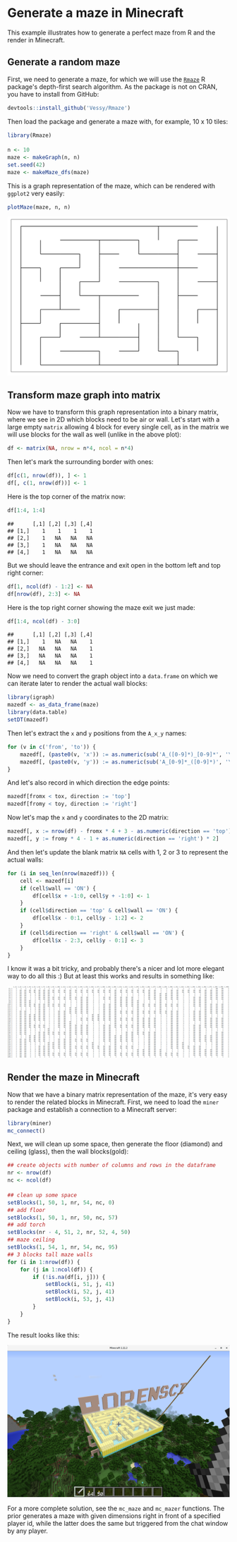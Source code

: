 # Generate a maze in Minecraft

This example illustrates how to generate a perfect maze from R and the render in Minecraft.

## Generate a random maze

First, we need to generate a maze, for which we will use the [`Rmaze`](https://github.com/Vessy/Rmaze) R package's depth-first search algorithm. As the package is not on CRAN, you have to install from GitHub:


```r
devtools::install_github('Vessy/Rmaze')
```

Then load the package and generate a maze with, for example, 10 x 10 tiles:


```r
library(Rmaze)

n <- 10
maze <- makeGraph(n, n)
set.seed(42)
maze <- makeMaze_dfs(maze)
```

This is a graph representation of the maze, which can be rendered with `ggplot2` very easily:


```r
plotMaze(maze, n, n)
```

<img src="maze_files/figure-html/maze-plot-1.png" width="672" />

## Transform maze graph into matrix

Now we have to transform this graph representation into a binary matrix, where we see in 2D which blocks need to be air or wall. Let's start with a large empty `matrix` allowing 4 block for every single cell, as in the matrix we will use blocks for the wall as well (unlike in the above plot):


```r
df <- matrix(NA, nrow = n*4, ncol = n*4)
```

Then let's mark the surrounding border with ones:


```r
df[c(1, nrow(df)), ] <- 1
df[, c(1, nrow(df))] <- 1
```

Here is the top corner of the matrix now:


```r
df[1:4, 1:4]
```

```
##      [,1] [,2] [,3] [,4]
## [1,]    1    1    1    1
## [2,]    1   NA   NA   NA
## [3,]    1   NA   NA   NA
## [4,]    1   NA   NA   NA
```

But we should leave the entrance and exit open in the bottom left and top right corner:


```r
df[1, ncol(df) - 1:2] <- NA
df[nrow(df), 2:3] <- NA
```

Here is the top right corner showing the maze exit we just made:


```r
df[1:4, ncol(df) - 3:0]
```

```
##      [,1] [,2] [,3] [,4]
## [1,]    1   NA   NA    1
## [2,]   NA   NA   NA    1
## [3,]   NA   NA   NA    1
## [4,]   NA   NA   NA    1
```

Now we need to convert the graph object into a `data.frame` on which we can iterate later to render the actual wall blocks:


```r
library(igraph)
mazedf <- as_data_frame(maze)
library(data.table)
setDT(mazedf)
```

Then let's extract the `x` and `y` positions from the `A_x_y` names:


```r
for (v in c('from', 'to')) {
    mazedf[, (paste0(v, 'x')) := as.numeric(sub('A_([0-9]*)_[0-9]*', '\\1', get(v)))]
    mazedf[, (paste0(v, 'y')) := as.numeric(sub('A_[0-9]*_([0-9]*)', '\\1', get(v)))]
}
```

And let's also record in which direction the edge points:


```r
mazedf[fromx < tox, direction := 'top']
mazedf[fromy < toy, direction := 'right']
```

Now let's map the `x` and `y` coordinates to the 2D matrix:


```r
mazedf[, x := nrow(df) - fromx * 4 + 3 - as.numeric(direction == 'top') * 2]
mazedf[, y := fromy * 4 - 1 + as.numeric(direction == 'right') * 2]
```

And then let's update the blank matrix `NA` cells with 1, 2 or 3 to represent the actual walls:


```r
for (i in seq_len(nrow(mazedf))) {
    cell <- mazedf[i]
    if (cell$wall == 'ON') {
        df[cell$x + -1:0, cell$y + -1:0] <- 1
    }
    if (cell$direction == 'top' & cell$wall == 'ON') {
        df[cell$x - 0:1, cell$y - 1:2] <- 2
    }
    if (cell$direction == 'right' & cell$wall == 'ON') {
        df[cell$x - 2:3, cell$y - 0:1] <- 3
    }
}
```

I know it was a bit tricky, and probably there's a nicer and lot more elegant way to do all this :) But at least this works and results in something like:

![](figure/maze-matrix.png)

## Render the maze in Minecraft

Now that we have a binary matrix representation of the maze, it's very easy to render the related blocks in Minecraft. First, we need to load the `miner` package and establish a connection to a Minecraft server:


```r
library(miner)
mc_connect()
```

Next, we will clean up some space, then generate the floor (diamond) and ceiling (glass), then the wall blocks(gold):


```r
## create objects with number of columns and rows in the dataframe
nr <- nrow(df)
nc <- ncol(df)

## clean up some space
setBlocks(1, 50, 1, nr, 54, nc, 0)
## add floor
setBlocks(1, 50, 1, nr, 50, nc, 57)
## add torch
setBlocks(nr - 4, 51, 2, nr, 52, 4, 50)
## maze ceiling
setBlocks(1, 54, 1, nr, 54, nc, 95)
## 3 blocks tall maze walls
for (i in 1:nrow(df)) {
    for (j in 1:ncol(df)) {
        if (!is.na(df[i, j])) {
            setBlock(i, 51, j, 41)
            setBlock(i, 52, j, 41)
            setBlock(i, 53, j, 41)
        }
    }
}
```

The result looks like this:

![](figure/maze-minecraft.png)

For a more complete solution, see the `mc_maze` and `mc_mazer` functions. The prior generates a maze with given dimensions right in front of a specified player id, while the latter does the same but triggered from the chat window by any player.
